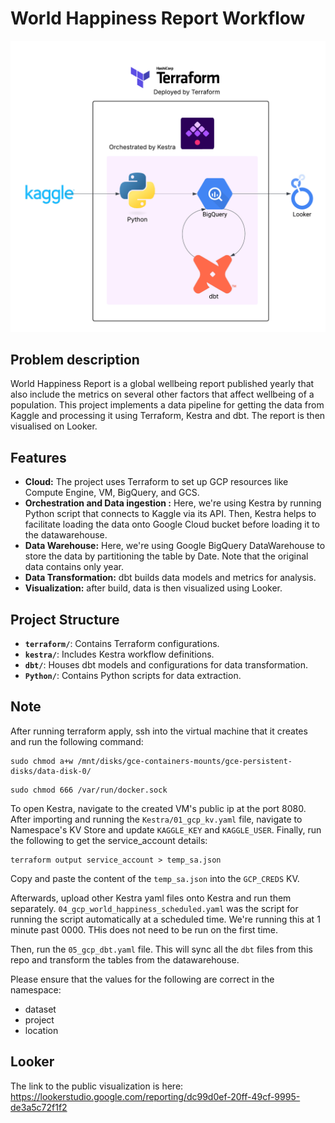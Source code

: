 # World Happiness Report Workflow

![Workflow for World Happiness Report](./image/World_Happiness_workflow.png)

## **Problem description**

World Happiness Report is a global wellbeing report published yearly that also include the metrics on several other factors that affect wellbeing of a population. This project implements a data pipeline for getting the data from Kaggle and processing it using Terraform, Kestra and dbt. The report is then visualised on Looker.


## **Features**
- **Cloud:** The project uses Terraform to set up GCP resources like Compute Engine, VM, BigQuery, and GCS.
- **Orchestration and Data ingestion :** Here, we're using Kestra by running Python script that connects to Kaggle via its API. Then, Kestra helps to facilitate loading the data onto Google Cloud bucket before loading it to the datawarehouse.
- **Data Warehouse:** Here, we're using Google BigQuery DataWarehouse to store the data by partitioning the table by Date. Note that the original data contains only year. 
- **Data Transformation:** dbt builds data models and metrics for analysis.
- **Visualization:** after build, data is then visualized using Looker.

## **Project Structure**
- **`terraform/`**: Contains Terraform configurations.
- **`kestra/`**: Includes Kestra workflow definitions.
- **`dbt/`**: Houses dbt models and configurations for data transformation.
- **`Python/`**: Contains Python scripts for data extraction.

## **Note**
After running terraform apply, ssh into the virtual machine that it creates and run the following command:

```shell
sudo chmod a+w /mnt/disks/gce-containers-mounts/gce-persistent-disks/data-disk-0/
```
```shell
sudo chmod 666 /var/run/docker.sock
```

To open Kestra, navigate to the created VM's public ip at the port 8080. 
After importing and running the `Kestra/01_gcp_kv.yaml` file, navigate to Namespace's KV Store and update `KAGGLE_KEY` and `KAGGLE_USER`.
Finally, run the following to get the service_account details:
```shell
terraform output service_account > temp_sa.json
```
Copy and paste the content of the `temp_sa.json` into the `GCP_CREDS` KV.

Afterwards, upload other Kestra yaml files onto Kestra and run them separately. `04_gcp_world_happiness_scheduled.yaml` was the script for running the script automatically at a scheduled time. We're running this at 1 minute past 0000. THis does not need to be run on the first time.

Then, run the `05_gcp_dbt.yaml` file. This will sync all the `dbt` files from this repo and transform the tables from the datawarehouse.

Please ensure that the values for the following are correct in the namespace:
- dataset
- project
- location


## **Looker**
The link to the public visualization is here: https://lookerstudio.google.com/reporting/dc99d0ef-20ff-49cf-9995-de3a5c72f1f2